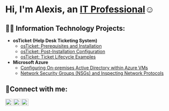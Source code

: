 <h1>Hi, I'm Alexis, an <a href="https://linkedin.com/in/Josh">IT Professional</a>☺</h1>

<h2>👨‍💻 Information Technology Projects:</h2>

- <b>osTicket (Help Desk Ticketing System)</b>
  - [osTicket: Prerequisites and Installation](https://github.com/AlexisVal08/ostickets-prereqs)
  - [osTicket: Post-Installation Configuration](https://github.com/AlexisVal08/post-install-config)
  - [osTicket: Ticket Lifecycle Examples](https://github.com/AlexisVal08/ticket-lifecycle)
- <b>Microsoft Azure</b>
  - [Configuring On-premises Active Directory within Azure VMs](https://github.com/AlexisVal08/configure-ad)
  - [Network Security Groups (NSGs) and Inspecting Network Protocols](https://github.com/AlexisVal08/azure-network-protocols)

<h2>🤳Connect with me:</h2>

[<img align="left" alt="Josh | Twitter" width="22px" src="https://cdn.jsdelivr.net/npm/simple-icons@v3/icons/twitter.svg" />][twitter]
[<img align="left" alt="Josh | LinkedIn" width="22px" src="https://cdn.jsdelivr.net/npm/simple-icons@v3/icons/linkedin.svg" />][linkedin]
[<img align="left" alt="Josh | Instagram" width="22px" src="https://cdn.jsdelivr.net/npm/simple-icons@v3/icons/instagram.svg" />][instagram]

[twitter]: https://twitter.com/Josh
[instagram]: https://www.instagram.com/Josh
[linkedin]: https://linkedin.com/in/alexis-valencia-m1111
